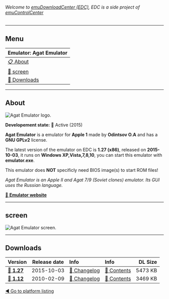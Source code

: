 ###### Welcome to [emuDownloadCenter (EDC)](https://github.com/PhoenixInteractiveNL/emuDownloadCenter/wiki/), EDC is a side project of [emuControlCenter](https://github.com/PhoenixInteractiveNL/emuControlCenter/wiki/)
***
## Menu
| **Emulator: Agat Emulator** |
|:---------|
| [:clipboard: About](#about) |
| [:sunrise: screen](#screen) |
| [:floppy_disk: Downloads](#downloads) |
***
## About
![](https://github.com/PhoenixInteractiveNL/emuDownloadCenter/wiki/images_emulator/agat_logo_200.jpg "Agat Emulator logo.")

**Developement state:** :large_blue_circle: Active (2015)

**Agat Emulator** is a emulator for **Apple 1** made by **Odintsov O.A** and has a **GNU GPLv2** license.

The latest version of the emulator on EDC is **1.27 (x86)**, released on **2015-10-03**, it runs on **Windows XP,Vista,7,8,10**, you can start this emulator with **emulator.exe**.

This emulator does **NOT** specificly need BIOS image(s) to start ROM files!

_Agat Emulator is an Apple II and Agat 7/9 (Soviet clones) emulator. Its GUI uses the Russian language._

[:link: **Emulator website**](https://sourceforge.net/projects/agatemulator/)
***
## screen
![](https://raw.githubusercontent.com/PhoenixInteractiveNL/emuDownloadCenter/master/hooks/agat/emulator_screen_01.jpg "Agat Emulator screen.")
***
## Downloads
| Version  | Release date  | Info       | Info       | DL Size    |
|:---------|:-------------:|:-----------|:-----------|-----------:|
| [:floppy_disk: **1.27**](https://github.com/PhoenixInteractiveNL/edc-repo0007/raw/master/agat/1.27.7z) | 2015-10-03 | [:page_facing_up: Changelog](https://github.com/PhoenixInteractiveNL/edc-repo0007/blob/master/agat/1.27_changelog.txt) | [:mag_right: Contents](https://github.com/PhoenixInteractiveNL/edc-repo0007/blob/master/agat/1.27_contents.txt) | 5473 KB |
| [:floppy_disk: **1.12**](https://github.com/PhoenixInteractiveNL/edc-repo0007/raw/master/agat/1.12.7z) | 2010-02-09 | [:page_facing_up: Changelog](https://github.com/PhoenixInteractiveNL/edc-repo0007/blob/master/agat/1.12_changelog.txt) | [:mag_right: Contents](https://github.com/PhoenixInteractiveNL/edc-repo0007/blob/master/agat/1.12_contents.txt) | 3469 KB |

[:arrow_backward: Go to platform listing](https://github.com/PhoenixInteractiveNL/emuDownloadCenter/wiki/EDC-Platform-List)
